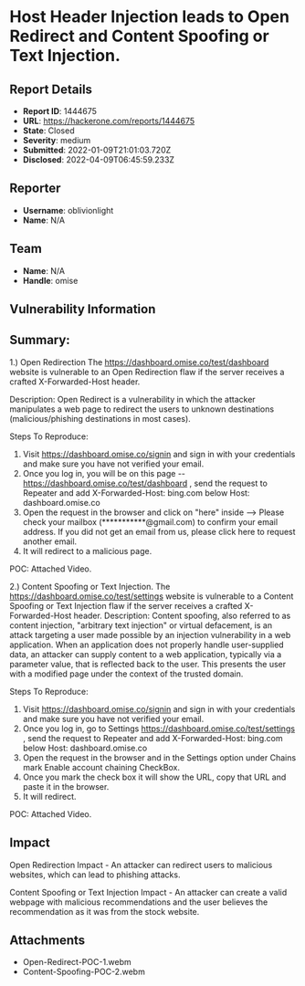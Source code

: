# Host Header Injection leads to Open Redirect and Content Spoofing or Text Injection.

## Report Details
- **Report ID**: 1444675
- **URL**: https://hackerone.com/reports/1444675
- **State**: Closed
- **Severity**: medium
- **Submitted**: 2022-01-09T21:01:03.720Z
- **Disclosed**: 2022-04-09T06:45:59.233Z

## Reporter
- **Username**: oblivionlight
- **Name**: N/A

## Team
- **Name**: N/A
- **Handle**: omise

## Vulnerability Information
## Summary:

1.) Open Redirection
The https://dashboard.omise.co/test/dashboard website is vulnerable to an Open Redirection flaw if the server receives a crafted X-Forwarded-Host header.

Description:
Open Redirect is a vulnerability in which the attacker manipulates a web page to redirect the users to unknown destinations (malicious/phishing destinations in most cases).

Steps To Reproduce:

1. Visit https://dashboard.omise.co/signin and sign in with your credentials and make sure you have not verified your email.
2. Once you log in, you will be on this page --  https://dashboard.omise.co/test/dashboard , send the request to Repeater and add X-Forwarded-Host: bing.com below Host: dashboard.omise.co
3. Open the request in the browser and click on "here" inside --> Please check your mailbox (***********@gmail.com) to confirm your email address.
If you did not get an email from us, please click here to request another email.
4. It will redirect to a malicious page.

POC:
Attached Video.

  2.)  Content Spoofing or Text Injection.
The https://dashboard.omise.co/test/settings website is vulnerable to a Content Spoofing or Text Injection flaw if the server receives a crafted X-Forwarded-Host header.
Description:
Content spoofing, also referred to as content injection, "arbitrary text injection" or virtual defacement, is an attack targeting a user made possible by an injection vulnerability in a web application. When an application does not properly handle user-supplied data, an attacker can supply content to a web application, typically via a parameter value, that is reflected back to the user. This presents the user with a modified page under the context of the trusted domain.

Steps To Reproduce:

1. Visit https://dashboard.omise.co/signin and sign in with your credentials and make sure you have not verified your email.
2. Once you log in, go to Settings  https://dashboard.omise.co/test/settings , send the request to Repeater and add X-Forwarded-Host: bing.com below Host: dashboard.omise.co
3. Open the request in the browser and in the Settings option under Chains mark Enable account chaining CheckBox.
4. Once you mark the check box it will show the URL, copy that URL and paste it in the browser.
5. It will redirect.

POC:
Attached Video.

## Impact

Open Redirection Impact - 
An attacker can redirect users to malicious websites, which can lead to phishing attacks.

Content Spoofing or Text Injection Impact - 
An attacker can create a valid webpage with malicious recommendations and the user believes the recommendation as it was from the stock website.

## Attachments
- Open-Redirect-POC-1.webm
- Content-Spoofing-POC-2.webm
